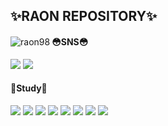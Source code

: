 <h2 align="left">✨RAON REPOSITORY✨ </h2>
<span align="left">
  <p>
     <img align="left" src="https://github-readme-stats.vercel.app/api?username=raon98&show_icons=true&locale=en&theme=dracula" alt="raon98" />
    
  <h4 align="left">😳SNS😳</h4>
  <p>
  <a href="https://www.instagram.com/chexl_x/"><img src="https://img.shields.io/badge/instagram-FD65B0?style=flat-square&logo=instagram&logoColor=white"/></a>
  <a href="https://www.facebook.com/profile.php?id=100004633052437"><img src="https://img.shields.io/badge/facebook-1266FF?style=flat-    square&logo=facebook&logoColor=white"/></a>
  </p>
  <h4>👻Study👻</h4>
  
  <img src="https://img.shields.io/badge/VUE.JS-86E57F?style=flat-square&logo=VUE.JS&logoColor=white"/>
  <img src="https://img.shields.io/badge/JAVASCRIPT-FFE400?style=flat-square&logo=JAVASCRIPT&logoColor=white"/>
  <img src="https://img.shields.io/badge/HTML5-F15F5F?style=flat-square&logo=HTML5&logoColor=white"/>
  <img src="https://img.shields.io/badge/ORACLE-6799FF?style=flat-square&logo=ORACLE&logoColor=white"/>
  <img src="https://img.shields.io/badge/MYSQL-B2CCFF?style=flat-square&logo=MYSQL&logoColor=white"/>
  <img src="https://img.shields.io/badge/MYBATIS-8C8C8C?style=flat-square&logo=MYBATIS&logoColor=white"/>
  <img src="https://img.shields.io/badge/Firebase-FFCA28?style=flat-square&logo=firebase&logoColor=white"/>
  <img src="https://img.shields.io/badge/Andriod-1DDB16?style=flat-square&logo=ANDROID&logoColor=white"/>


  </p>
  </span>

